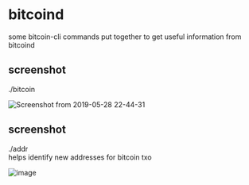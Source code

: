 # bitcoind
some bitcoin-cli commands put together to get useful information from bitcoind

## screenshot
./bitcoin

![Screenshot from 2019-05-28 22-44-31](https://user-images.githubusercontent.com/37476191/58525563-34113380-819a-11e9-9444-320571ab06a0.png)


## screenshot
./addr\
helps identify new addresses for bitcoin txo

![image](https://user-images.githubusercontent.com/37476191/58363664-d9b06400-7e75-11e9-9948-277baebd2900.png)

